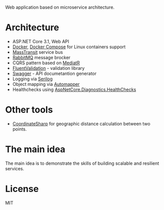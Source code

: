 Web application based on microservice architecture.

# Architecture
* ASP.NET Core 3.1, Web API
* [Docker](https://www.docker.com/), [Docker Compose](https://docs.docker.com/compose/) for Linux containers support
* [MassTransit](https://masstransit-project.com/) service bus
* [RabbitMQ](https://www.rabbitmq.com/) message brocker
* CQRS pattern based on [MediatR](https://github.com/jbogard/MediatR)
* [FluentValidation](https://github.com/FluentValidation/FluentValidation) - validation library
* [Swagger](https://swagger.io/) - API documetantion generator
* Logging via [Serilog](https://github.com/serilog/serilog)
* Object mapping via [Automapper](https://automapper.org/)
* Healthchecks using [AspNetCore.Diagnostics.HealthChecks](https://github.com/Xabaril/AspNetCore.Diagnostics.HealthChecks)

# Other tools
* [CoordinateSharp](https://github.com/Tronald/CoordinateSharp) for geographic distance calculation between two points.

# The main idea
The main idea is to demonstrate the skills of building scalable and resilient services.

# License
MIT